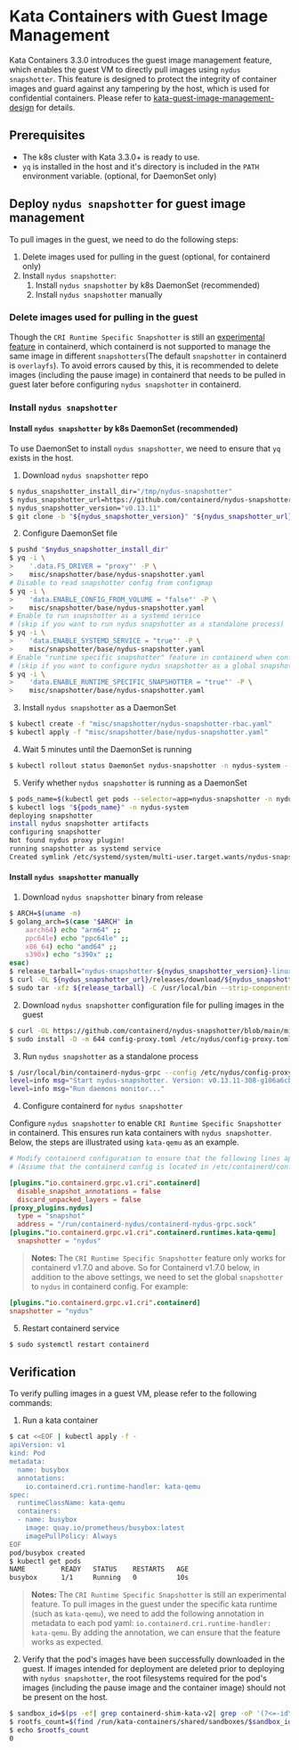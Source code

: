 # Kata Containers with Guest Image Management

Kata Containers 3.3.0 introduces the guest image management feature, which enables the guest VM to directly pull images using `nydus snapshotter`. This feature is designed to protect the integrity of container images and guard against any tampering by the host, which is used for confidential containers. Please refer to [kata-guest-image-management-design](../design/kata-guest-image-management-design.md) for details.

## Prerequisites
- The k8s cluster with Kata 3.3.0+ is ready to use.
- `yq` is installed in the host and it's directory is included in the `PATH` environment variable. (optional, for DaemonSet only)

## Deploy `nydus snapshotter` for guest image management

To pull images in the guest, we need to do the following steps:
1. Delete images used for pulling in the guest (optional, for containerd only)
2. Install `nydus snapshotter`:
   1. Install `nydus snapshotter` by k8s DaemonSet (recommended)
   2. Install `nydus snapshotter` manually

### Delete images used for pulling in the guest

Though the `CRI Runtime Specific Snapshotter` is still an [experimental feature](https://github.com/containerd/containerd/blob/main/RELEASES.md#experimental-features) in containerd, which containerd is not supported to manage the same image in different `snapshotters`(The default `snapshotter` in containerd is `overlayfs`). To avoid errors caused by this, it is recommended to delete images (including the pause image) in containerd that needs to be pulled in guest later before configuring `nydus snapshotter` in containerd. 

### Install `nydus snapshotter`

#### Install `nydus snapshotter` by k8s DaemonSet (recommended)

To use DaemonSet to install `nydus snapshotter`, we need to ensure that `yq` exists in the host.

1. Download `nydus snapshotter` repo 
```bash
$ nydus_snapshotter_install_dir="/tmp/nydus-snapshotter"
$ nydus_snapshotter_url=https://github.com/containerd/nydus-snapshotter
$ nydus_snapshotter_version="v0.13.11"
$ git clone -b "${nydus_snapshotter_version}" "${nydus_snapshotter_url}" "${nydus_snapshotter_install_dir}"
```

2. Configure DaemonSet file
```bash
$ pushd "$nydus_snapshotter_install_dir"
$ yq -i \
>	 '.data.FS_DRIVER = "proxy"' -P \
>	 misc/snapshotter/base/nydus-snapshotter.yaml
# Disable to read snapshotter config from configmap
$ yq -i \
>	 'data.ENABLE_CONFIG_FROM_VOLUME = "false"' -P \
>	 misc/snapshotter/base/nydus-snapshotter.yaml
# Enable to run snapshotter as a systemd service 
# (skip if you want to run nydus snapshotter as a standalone process)
$ yq -i \
>	 'data.ENABLE_SYSTEMD_SERVICE = "true"' -P \
>	 misc/snapshotter/base/nydus-snapshotter.yaml
# Enable "runtime specific snapshotter" feature in containerd when configuring containerd for snapshotter
# (skip if you want to configure nydus snapshotter as a global snapshotter in containerd)
$ yq -i \
>	 'data.ENABLE_RUNTIME_SPECIFIC_SNAPSHOTTER = "true"' -P \
>	 misc/snapshotter/base/nydus-snapshotter.yaml
```

3. Install `nydus snapshotter` as a DaemonSet
```bash
$ kubectl create -f "misc/snapshotter/nydus-snapshotter-rbac.yaml"
$ kubectl apply -f "misc/snapshotter/base/nydus-snapshotter.yaml"
```

4. Wait 5 minutes until the DaemonSet is running
```bash
$ kubectl rollout status DaemonSet nydus-snapshotter -n nydus-system --timeout 5m
```

5. Verify whether `nydus snapshotter` is running as a DaemonSet
```bash
$ pods_name=$(kubectl get pods --selector=app=nydus-snapshotter -n nydus-system -o=jsonpath='{.items[*].metadata.name}')
$ kubectl logs "${pods_name}" -n nydus-system
deploying snapshotter
install nydus snapshotter artifacts
configuring snapshotter
Not found nydus proxy plugin!
running snapshotter as systemd service
Created symlink /etc/systemd/system/multi-user.target.wants/nydus-snapshotter.service → /etc/systemd/system/nydus-snapshotter.service.
```

#### Install `nydus snapshotter` manually

1. Download `nydus snapshotter` binary from release 
```bash
$ ARCH=$(uname -m)
$ golang_arch=$(case "$ARCH" in
    aarch64) echo "arm64" ;;
    ppc64le) echo "ppc64le" ;;
    x86_64) echo "amd64" ;;
    s390x) echo "s390x" ;;
esac)
$ release_tarball="nydus-snapshotter-${nydus_snapshotter_version}-linux-${golang_arch}.tar.gz"
$ curl -OL ${nydus_snapshotter_url}/releases/download/${nydus_snapshotter_version}/${release_tarball}
$ sudo tar -xfz ${release_tarball} -C /usr/local/bin --strip-components=1
```

2. Download `nydus snapshotter` configuration file for pulling images in the guest
```bash
$ curl -OL https://github.com/containerd/nydus-snapshotter/blob/main/misc/snapshotter/config-proxy.toml
$ sudo install -D -m 644 config-proxy.toml /etc/nydus/config-proxy.toml
```

3. Run `nydus snapshotter` as a standalone process
```bash
$ /usr/local/bin/containerd-nydus-grpc --config /etc/nydus/config-proxy.toml --log-to-stdout
level=info msg="Start nydus-snapshotter. Version: v0.13.11-308-g106a6cb, PID: 1100169, FsDriver: proxy, DaemonMode: none"
level=info msg="Run daemons monitor..."
```

4. Configure containerd for `nydus snapshotter`

Configure `nydus snapshotter` to enable `CRI Runtime Specific Snapshotter` in containerd. This ensures run kata containers with `nydus snapshotter`. Below, the steps are illustrated using `kata-qemu` as an example.

```toml
# Modify containerd configuration to ensure that the following lines appear in the containerd configuration 
# (Assume that the containerd config is located in /etc/containerd/config.toml)

[plugins."io.containerd.grpc.v1.cri".containerd]
  disable_snapshot_annotations = false
  discard_unpacked_layers = false
[proxy_plugins.nydus]
  type = "snapshot"
  address = "/run/containerd-nydus/containerd-nydus-grpc.sock"
[plugins."io.containerd.grpc.v1.cri".containerd.runtimes.kata-qemu]
  snapshotter = "nydus"
```

> **Notes:** 
> The `CRI Runtime Specific Snapshotter` feature only works for containerd v1.7.0 and above. So for Containerd v1.7.0 below, in addition to the above settings, we need to set the global `snapshotter` to `nydus` in containerd config. For example:

```toml
[plugins."io.containerd.grpc.v1.cri".containerd]
snapshotter = "nydus"
```

5. Restart containerd service
```bash
$ sudo systemctl restart containerd
```

## Verification

To verify pulling images in a guest VM, please refer to the following commands:

1. Run a kata container
```bash
$ cat <<EOF | kubectl apply -f -
apiVersion: v1
kind: Pod
metadata:
  name: busybox
  annotations:
    io.containerd.cri.runtime-handler: kata-qemu
spec:
  runtimeClassName: kata-qemu
  containers:
  - name: busybox
    image: quay.io/prometheus/busybox:latest
    imagePullPolicy: Always
EOF
pod/busybox created
$ kubectl get pods
NAME         READY   STATUS    RESTARTS   AGE
busybox      1/1     Running   0          10s
```

> **Notes:** 
> The `CRI Runtime Specific Snapshotter` is still an experimental feature. To pull images in the guest under the specific kata runtime (such as `kata-qemu`), we need to add the following annotation in metadata to each pod yaml: `io.containerd.cri.runtime-handler: kata-qemu`. By adding the annotation, we can ensure that the feature works as expected.

2. Verify that the pod's images have been successfully downloaded in the guest.
If images intended for deployment are deleted prior to deploying with `nydus snapshotter`, the root filesystems required for the pod's images (including the pause image and the container image) should not be present on the host.
```bash
$ sandbox_id=$(ps -ef| grep containerd-shim-kata-v2| grep -oP '(?<=-id\s)[a-f0-9]+'| tail -1)
$ rootfs_count=$(find /run/kata-containers/shared/sandboxes/$sandbox_id -name rootfs -type d| grep -o "rootfs" | wc -l)
$ echo $rootfs_count
0
```
